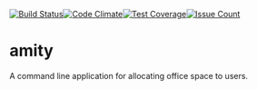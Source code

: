 [![Build Status](https://travis-ci.org/andela-bmwenda/amity.svg?branch=master)](https://travis-ci.org/andela-bmwenda/amity)[![Code Climate](https://codeclimate.com/github/andela-bmwenda/amity/badges/gpa.svg)](https://codeclimate.com/github/andela-bmwenda/amity)[![Test Coverage](https://codeclimate.com/github/andela-bmwenda/amity/badges/coverage.svg)](https://codeclimate.com/github/andela-bmwenda/amity/coverage)[![Issue Count](https://codeclimate.com/github/andela-bmwenda/amity/badges/issue_count.svg)](https://codeclimate.com/github/andela-bmwenda/amity)
# amity
A command line application for allocating office space to users. 
